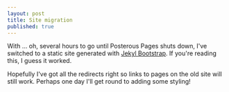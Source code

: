 ```yaml
---
layout: post
title: Site migration
published: true
---
```

With ... oh, several hours to go until Posterous Pages shuts down, I've
switched to a static site generated with
[Jekyl Bootstrap](http://jekyllbootstrap.com/).
If you're reading this, I guess it worked.

Hopefully I've got all the redirects right so links to pages on the old site
will still work. Perhaps one day I'll get round to adding some styling!
